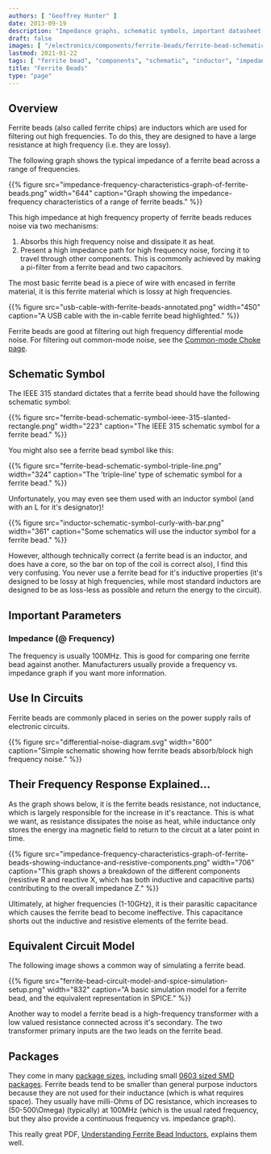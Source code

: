 ```yaml
---
authors: [ "Geoffrey Hunter" ]
date: 2013-09-19
description: "Impedance graphs, schematic symbols, important datasheet parameters, uses, example circuits and more info on ferrite beads."
draft: false
images: [ "/electronics/components/ferrite-beads/ferrite-bead-schematic-symbol-ieee-315-slanted-rectangle.png" ]
lastmod: 2021-01-22
tags: [ "ferrite bead", "components", "schematic", "inductor", "impedance", "PCBs", "filter", "high frequency" ]
title: "Ferrite Beads"
type: "page"
---
```


## Overview

Ferrite beads (also called ferrite chips) are inductors which are used for filtering out high frequencies. To do this, they are designed to have a large resistance at high frequency (i.e. they are lossy).

 The following graph shows the typical impedance of a ferrite bead across a range of frequencies.

{{% figure src="impedance-frequency-characteristics-graph-of-ferrite-beads.png" width="644" caption="Graph showing the impedance-frequency characteristics of a range of ferrite beads." %}}

This high impedance at high frequency property of ferrite beads reduces noise via two mechanisms:

1. Absorbs this high frequency noise and dissipate it as heat.
1. Present a high impedance path for high frequency noise, forcing it to travel through other components. This is commonly achieved by making a pi-filter from a ferrite bead and two capacitors.

The most basic ferrite bead is a piece of wire with encased in ferrite material, it is this ferrite material which is lossy at high frequencies.

{{% figure src="usb-cable-with-ferrite-beads-annotated.png" width="450" caption="A USB cable with the in-cable ferrite bead highlighted." %}}

Ferrite beads are good at filtering out high frequency differential mode noise. For filtering out common-mode noise, see the [Common-mode Choke page](/electronics/components/common-mode-chokes).

## Schematic Symbol

The IEEE 315 standard dictates that a ferrite bead should have the following schematic symbol:

{{% figure src="ferrite-bead-schematic-symbol-ieee-315-slanted-rectangle.png" width="223" caption="The IEEE 315 schematic symbol for a ferrite bead." %}}

You might also see a ferrite bead symbol like this:

{{% figure src="ferrite-bead-schematic-symbol-triple-line.png" width="324" caption="The 'triple-line' type of schematic symbol for a ferrite bead." %}}

Unfortunately, you may even see them used with an inductor symbol (and with an L for it's designator)!

{{% figure src="inductor-schematic-symbol-curly-with-bar.png" width="361" caption="Some schematics will use the inductor symbol for a ferrite bead." %}}

However, although technically correct (a ferrite bead is an inductor, and does have a core, so the bar on top of the coil is correct also), I find this very confusing. You never use a ferrite bead for it's inductive properties (it's designed to be lossy at high frequencies, while most standard inductors are designed to be as loss-less as possible and return the energy to the circuit).

## Important Parameters

### Impedance (@ Frequency)

The frequency is usually 100MHz. This is good for comparing one ferrite bead against another. Manufacturers usually provide a frequency vs. impedance graph if you want more information.

## Use In Circuits

Ferrite beads are commonly placed in series on the power supply rails of electronic circuits.

{{% figure src="differential-noise-diagram.svg" width="600" caption="Simple schematic showing how ferrite beads absorb/block high frequency noise." %}}

## Their Frequency Response Explained...

As the graph shows below, it is the ferrite beads resistance, not inductance, which is largely responsible for the increase in it's reactance. This is what we want, as resistance dissipates the noise as heat, while inductance only stores the energy ina magnetic field to return to the circuit at a later point in time.

{{% figure src="impedance-frequency-characteristics-graph-of-ferrite-beads-showing-inductance-and-resistive-components.png" width="706" caption="This graph shows a breakdown of the different components (resistive R and reactive X, which has both inductive and capacitive parts) contributing to the overall impedance Z." %}}

Ultimately, at higher frequencies (1-10GHz), it is their parasitic capacitance which causes the ferrite bead to become ineffective. This capacitance shorts out the inductive and resistive elements of the ferrite bead.

## Equivalent Circuit Model

The following image shows a common way of simulating a ferrite bead.

{{% figure src="ferrite-bead-circuit-model-and-spice-simulation-setup.png" width="832" caption="A basic simulation model for a ferrite bead, and the equivalent representation in SPICE." %}}

Another way to model a ferrite bead is a high-frequency transformer with a low valued resistance connected across it's secondary. The two transformer primary inputs are the two leads on the ferrite bead.

## Packages

They come in many [package sizes](/pcb-design/component-packages/), including small [0603 sized SMD packages](/pcb-design/component-packages/chip-eia-component-packages/). Ferrite beads tend to be smaller than general purpose inductors because they are not used for their inductance (which is what requires space). They usually have milli-Ohms of DC resistance, which increases to \(50-500\Omega\) (typically) at 100MHz (which is the usual rated frequency, but they also provide a continuous frequency vs. impedance graph).

This really great PDF, [Understanding Ferrite Bead Inductors](http://lpvo.fe.uni-lj.si/fileadmin/files/Izobrazevanje/RES/Gradiva/07/Ferrite%20beads.pdf), explains them well.
